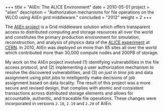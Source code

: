 +++
title = "AliEn: The ALICE Environment"
date = 2010-05-01
project = "alien"
description = "Authorization mechanisms for file operations on the WLCG using AliEn gird middleware."
concluded = "2012"
weight = 2
+++

The [AliEn project][alien] is a Grid middleware solution which offers transparent access to
distributed computing and storage resources all over the world and constitutes the primary
production environment for simulation, reconstruction, and analysis of physics data of the [ALICE
experiment][alice] at [CERN]. In 2010, AliEn was deployed on more than 85 sites all over the world
which contributed more than 30,000 compute nodes and 200PB of storage.

My work on the AliEn project involved (1) identifying vulnerabilities in the file access protocol,
and (2) implementing a user authorization mechanism to resolve the discovered vulnerabilities, and
(3) on _just in time_ job and data assignment using pilot jobs to intelligently make decisions of
job assignment based on data locality.  The result of this project was a more secure and revised
design, that complies with atomic and consistent transactions across distributed storage elements
and allows for accountable, authentic, and traceable file operations. These changes were
incorporated in versions `2.18`, `2.19` and `2.20` of AliEn.

[alien]: http://alien.web.cern.ch
[alice]: https://home.cern/science/experiments/alice
[cern]: https://home.cern/
